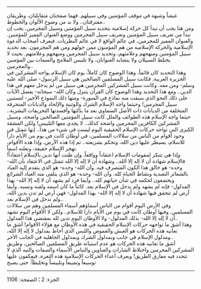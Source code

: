 ------------------------------------------------------------------------

غبشاً وشبهة في موقف المؤمنين وفي سبيلهم. فهما صفحتان متقابلتان، وطريقان
مفترقتان.. ولا بد من وضوح الألوان والخطوط..  
ومن هنا يجب أن تبدأ كل حركة إسلامية بتحديد سبيل المؤمنين وسبيل المجرمين.
يجب إن تبدأ من تعريف سبيل المؤمنين وتعريف سبيل المجرمين ووضع العنوان
المميز للمؤمنين. والعنوان المميز للمجرمين، في عالم الواقع لا في عالم
النظريات. فيعرف أصحاب الدعوة الإسلامية والحركة الإسلامية من هم المؤمنون
ممن حولهم ومن هم المجرمون. بعد تحديد سبيل المؤمنين ومنهجهم وعلامتهم،
وتحديد سبيل المجرمين ومنهجهم وعلامتهم. بحيث لا يختلط السبيلان ولا يتشابه
العنوانان، ولا تلتبس الملامح والسمات بين المؤمنين والمجرمين..  
وهذا التحديد كان قائماً، وهذا الوضوح كان كاملاً، يوم كان الإسلام يواجه
المشركين في الجزيرة العربية. فكانت سبيل المسلمين الصالحين هي سبيل
الرسول- صلى الله عليه وسلم- ومن معه. وكانت سبيل المشركين المجرمين هي
سبيل من لم يدخل معهم في هذا الدين.. ومع هذا التحديد وهذا الوضوح كان
القرآن يتنزل وكان الله- سبحانه- يفصل الآيات على ذلك النحو الذي سبقت منه
نماذج في السورة- ومنها ذلك النموذج الأخير- لتستبين سبيل المجرمين! وحيثما
واجه الإسلام الشرك والوثنية والإلحاد والديانات المنحرفة المتخلفة من
الديانات ذات الأصل السماوي بعد ما بدّلتها وأفسدتها التحريفات البشرية..
حيثما واجه الإسلام هذه الطوائف والملل كانت سبيل المؤمنين الصالحين واضحة،
وسبيل المشركين الكافرين المجرمين واضحة كذلك.. لا يجدي معها التلبيس! ولكن
المشقة الكبرى التي تواجه حركات الإسلام الحقيقية اليوم ليست في شيء من
هذا.. إنها تتمثل في وجود أقوام من الناس من سلالات المسلمين، في أوطان
كانت في يوم من الأيام داراً للاسلام، يسيطر عليها دين الله، وتحكم
بشريعته.. ثم إذا هذه الأرض، وإذا هذه الأقوام، تهجر الإسلام حقيقة، وتعلنه
اسماً.  
وإذا هي تتنكر لمقومات الإسلام اعتقاداً وواقعاً. وإن ظنت أنها تدين بالإسلام
اعتقاداً! فالإسلام شهادة أن لا إله إلا الله.. وشهادة أن لا إله إلا الله
تتمثل في الاعتقاد بأن الله- وحده- هو خالق هذا الكون المتصرف فيه. وأن
الله- وحده- هو الذي يتقدم إليه العباد بالشعائر التعبدية ونشاط الحياة
كله. وأن الله- وحده- هو الذي يتلقى منه العباد الشرائع ويخضعون لحكمه في
شأن حياتهم كله.. وأيما فرد لم يشهد أن لا إله إلا الله- بهذا المدلول-
فإنه لم يشهد ولم يدخل في الإسلام بعد. كائناً ما كان اسمه ولقبه ونسبه.
وأيما أرض لم تتحقق فيها شهادة أن لا إله إلا الله- بهذا المدلول- فهي أرض
لم تدن بدين الله، ولم تدخل في الإسلام بعد..  
وفي الأرض اليوم أقوام من الناس أسماؤهم أسماء المسلمين وهم من سلالات
المسلمين. وفيها أوطان كانت في يوم من الأيام دارا للاسلام.. ولكن لا
الأقوام اليوم تشهد أن لا إله إلا الله- بذلك المدلول- ولا الأوطان اليوم
تدين لله بمقتضى هذا المدلول..  
وهذا أشق ما تواجهه حركات الإسلام الحقيقية في هذه الأوطان مع هؤلاء
الأقوام! أشق ما تعانيه هذه الحركات هو الغبش والغموض واللبس الذي أحاط
بمدلول لا إله إلا الله، ومدلول الإسلام في جانب وبمدلول الشرك وبمدلول
الجاهلية في الجانب الآخر..  
أشق ما تعانيه هذه الحركات هو عدم استبانة طريق المسلمين الصالحين، وطريق
المشركين المجرمين واختلاط الشارات والعناوين والتباس الأسماء والصفات
والتيه الذي لا تتحدد فيه مفارق الطريق! ويعرف أعداء الحركات الإسلامية هذه
الثغرة. فيعكفون عليها توسيعاً وتمييعاً وتلبيساً وتخليطاً. حتى يصبح

------------------------------------------------------------------------

الجزء: 2 ¦ الصفحة: 1106
